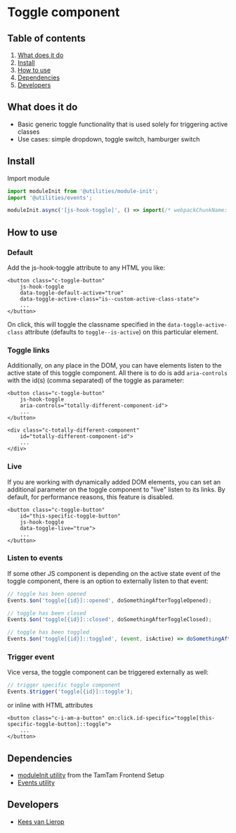 
# Toggle component
## Table of contents
1. [What does it do](#markdown-header-what-does-it-do)
2. [Install](#markdown-header-install)
3. [How to use](#markdown-header-how-to-use)
4. [Dependencies](#markdown-header-dependencies)
5. [Developers](#markdown-header-developers)

## What does it do
* Basic generic toggle functionality that is used solely for triggering active classes
* Use cases: simple dropdown, toggle switch, hamburger switch

## Install
Import module
```javascript
import moduleInit from '@utilities/module-init';
import '@utilities/events';

moduleInit.async('[js-hook-toggle]', () => import(/* webpackChunkName: "Toggle" */'@components/toggle'));
```

## How to use

### Default

Add the js-hook-toggle attribute to any HTML you like:
```htmlmixed
<button class="c-toggle-button"
    js-hook-toggle
    data-toggle-default-active="true"
    data-toggle-active-class="is--custom-active-class-state">
    ...
</button>
```

On click, this will toggle the classname specified in the `data-toggle-active-class` attribute (defaults to `toggle--is-active`) 
on this particular element.

### Toggle links
Additionally, on any place in the DOM, you can have elements listen to the active state of this toggle component.
All there is to do is add `aria-controls` with the id(s) (comma separated) of the toggle as parameter:
```htmlmixed
<button class="c-toggle-button"
    js-hook-toggle
    aria-controls="totally-different-component-id">
    ...
</button>

<div class="c-totally-different-component"
    id="totally-different-component-id">
    ...
</div>
```

### Live
If you are working with dynamically added DOM elements, you can set an additional parameter on the toggle component
to "live" listen to its links. By default, for performance reasons, this feature is disabled.
```htmlmixed
<button class="c-toggle-button"
    id="this-specific-toggle-button"
    js-hook-toggle
    data-toggle-live="true">
    ...
</button>
```

### Listen to events
If some other JS component is depending on the active state event of the toggle component, there is an option 
to externally listen to that event:
```javascript
// toggle has been opened
Events.$on('toggle[{id}]::opened', doSomethingAfterToggleOpened);

// toggle has been closed
Events.$on('toggle[{id}]::closed', doSomethingAfterToggleClosed);

// toggle has been toggled
Events.$on('toggle[{id}]::toggled', (event, isActive) => doSomethingAfterToggleToggled(isActive));
```

### Trigger event
Vice versa, the toggle component can be triggered externally as well:
```javascript
// trigger specific toggle component
Events.$trigger('toggle[{id}]::toggle');
```

or inline with HTML attributes

```htmlmixed
<button class="c-i-am-a-button" on:click.id-specific="toggle[this-specific-toggle-button]::toggle">
    ...
</button>
```


## Dependencies
* [moduleInit utility](https://bitbucket.org/tamtam-nl/tamtam-frontend-setup/src/f72e7190b6827d8c14bdce8ff0c1c79658b0bbf7/source/javascript/src/modules/util/module-init.js) from the TamTam Frontend Setup
* [Events utility](/utilities/events/)

## Developers
* [Kees van Lierop](mailto:kees@tamtam.nl)
